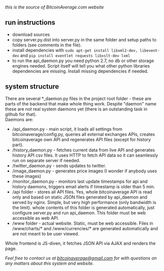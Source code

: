 *this is the source of BitcoinAverage.com website*

run instructions
---------------------
- download sources
- copy server.py.dist into server.py in the same folder and setup paths to folders (see comments in the file). 
- install dependencies with `sudo apt-get install libxml2-dev, libevent-dev` and `pip install eventlet requests libxslt-dev lxml`
- to run the api_daemon.py you need python 2.7, no db or other storage engines needed. Script itself will tell you what other python libraries dependencies are missing. Install missing dependencies if needed. 

system structure
--------------------
There are several \*_daemon.py files in the project root folder - these are parts of the backend that make whole thing work. Despite "daemon" name these are not real system daemons yet (there is an outstanding task in github for that).  
Daemons are:
- /api_daemon.py - main script, it loads all settings from bitcoinaverage/config.py, queries all external exchanges APIs, creates bitcoinaverage own API and regenerates API files (except for history part). 
- /history_daemon.py - fetches current data from live API and generates history API csv files. It uses HTTP to fetch API data so it can seamlessly run on separate server if needed.
- /twitter_daemon.py - sends updates to twitter.
- /image_daemon.py - generates price images (I wonder if anybody uses these images)
- /monitor_daemon.py - monitors last update timestamps for api and history daemons, triggers email alerts if timestamp is older than 5 min.
- /api folder - stores all API files. Yes, whole bitcoinaverage API is read only and based on static JSON files generated by api_daemon and served by nginx. Simple, but very high performance (only bandwidth is the limit). whole contents of this folder is generated automatically, just configure server.py and run api_daemon.
This folder must be web accessible as web API.
- /www folder - actual website. Static, must be web accessible. Files in /www/charts/* and /www/currencies/* are generated automatically and are not meant to be user viewed. 


Whole frontend is JS-diven, it fetches JSON API via AJAX and renders the page. 


*Feel free to contact us at bitcoinaverage@gmail.com for with questions on any matters about this system and website.*
